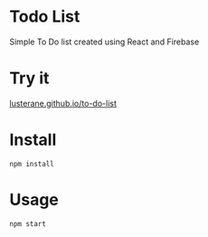 # Todo List
Simple To Do list created using React and Firebase

# Try it
[lusterane.github.io/to-do-list](https://lusterane.github.io/to-do-list/)

# Install
```npm install```

# Usage
```npm start```
